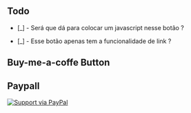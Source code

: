 ## Todo 

- [_] - Será que dá para colocar um javascript nesse botão ?

- [_] - Esse botão apenas tem a funcionalidade de link ?

## Buy-me-a-coffe Button



## Paypall

 [![Support via PayPal](https://cdn.jsdelivr.net/gh/twolfson/paypal-github-button@1.0.0/dist/button.svg)](https://www.paypal.me/govinda777)

